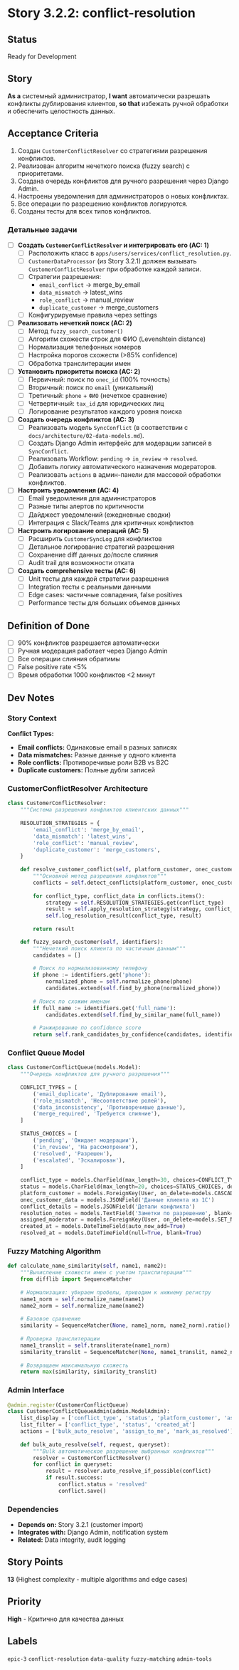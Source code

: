 # Story 3.2.2: conflict-resolution

## Status

Ready for Development

## Story

**As a** системный администратор,
**I want** автоматически разрешать конфликты дублирования клиентов,
**so that** избежать ручной обработки и обеспечить целостность данных.

## Acceptance Criteria

1. Создан `CustomerConflictResolver` со стратегиями разрешения конфликтов.
2. Реализован алгоритм нечеткого поиска (fuzzy search) с приоритетами.
3. Создана очередь конфликтов для ручного разрешения через Django Admin.
4. Настроены уведомления для администраторов о новых конфликтах.
5. Все операции по разрешению конфликтов логируются.
6. Созданы тесты для всех типов конфликтов.

### Детальные задачи

- [ ] **Создать `CustomerConflictResolver` и интегрировать его (AC: 1)**
  - [ ] Расположить класс в `apps/users/services/conflict_resolution.py`.
  - [ ] `CustomerDataProcessor` (из Story 3.2.1) должен вызывать `CustomerConflictResolver` при обработке каждой записи.
  - [ ] Стратегии разрешения:
    - `email_conflict` → merge_by_email
    - `data_mismatch` → latest_wins
    - `role_conflict` → manual_review
    - `duplicate_customer` → merge_customers
  - [ ] Конфигурируемые правила через settings

- [ ] **Реализовать нечеткий поиск (AC: 2)**
  - [ ] Метод `fuzzy_search_customer()`
  - [ ] Алгоритм схожести строк для ФИО (Levenshtein distance)
  - [ ] Нормализация телефонных номеров
  - [ ] Настройка порогов схожести (>85% confidence)
  - [ ] Обработка транслитерации имен

- [ ] **Установить приоритеты поиска (AC: 2)**
  - [ ] Первичный: поиск по `onec_id` (100% точность)
  - [ ] Вторичный: поиск по `email` (уникальный)
  - [ ] Третичный: `phone` + `ФИО` (нечеткое сравнение)
  - [ ] Четвертичный: `tax_id` для юридических лиц
  - [ ] Логирование результатов каждого уровня поиска

- [ ] **Создать очередь конфликтов (AC: 3)**
  - [ ] Реализовать модель `SyncConflict` (в соответствии с `docs/architecture/02-data-models.md`).
  - [ ] Создать Django Admin интерфейс для модерации записей в `SyncConflict`.
  - [ ] Реализовать Workflow: `pending` → `in_review` → `resolved`.
  - [ ] Добавить логику автоматического назначения модераторов.
  - [ ] Реализовать `actions` в админ-панели для массовой обработки конфликтов.

- [ ] **Настроить уведомления (AC: 4)**
  - [ ] Email уведомления для администраторов
  - [ ] Разные типы алертов по критичности
  - [ ] Дайджест уведомлений (ежедневные сводки)
  - [ ] Интеграция с Slack/Teams для критичных конфликтов

- [ ] **Настроить логирование операций (AC: 5)**
  - [ ] Расширить `CustomerSyncLog` для конфликтов
  - [ ] Детальное логирование стратегий разрешения
  - [ ] Сохранение diff данных до/после слияния
  - [ ] Audit trail для возможности отката

- [ ] **Создать comprehensive тесты (AC: 6)**
  - [ ] Unit тесты для каждой стратегии разрешения
  - [ ] Integration тесты с реальными данными
  - [ ] Edge cases: частичные совпадения, false positives
  - [ ] Performance тесты для больших объемов данных

## Definition of Done

- [ ] 90% конфликтов разрешается автоматически
- [ ] Ручная модерация работает через Django Admin
- [ ] Все операции слияния обратимы
- [ ] False positive rate <5%
- [ ] Время обработки 1000 конфликтов <2 минут

## Dev Notes

### Story Context

**Conflict Types:**

- **Email conflicts:** Одинаковые email в разных записях
- **Data mismatches:** Разные данные у одного клиента
- **Role conflicts:** Противоречивые роли B2B vs B2C
- **Duplicate customers:** Полные дубли записей

### CustomerConflictResolver Architecture

```python
class CustomerConflictResolver:
    """Система разрешения конфликтов клиентских данных"""
    
    RESOLUTION_STRATEGIES = {
        'email_conflict': 'merge_by_email',
        'data_mismatch': 'latest_wins',
        'role_conflict': 'manual_review',
        'duplicate_customer': 'merge_customers',
    }
    
    def resolve_customer_conflict(self, platform_customer, onec_customer):
        """Основной метод разрешения конфликтов"""
        conflicts = self.detect_conflicts(platform_customer, onec_customer)
        
        for conflict_type, conflict_data in conflicts.items():
            strategy = self.RESOLUTION_STRATEGIES.get(conflict_type)
            result = self.apply_resolution_strategy(strategy, conflict_data)
            self.log_resolution_result(conflict_type, result)
        
        return result

    def fuzzy_search_customer(self, identifiers):
        """Нечеткий поиск клиента по частичным данным"""
        candidates = []
        
        # Поиск по нормализованному телефону
        if phone := identifiers.get('phone'):
            normalized_phone = self.normalize_phone(phone)
            candidates.extend(self.find_by_phone(normalized_phone))
        
        # Поиск по схожим именам
        if full_name := identifiers.get('full_name'):
            candidates.extend(self.find_by_similar_name(full_name))
        
        # Ранжирование по confidence score
        return self.rank_candidates_by_confidence(candidates, identifiers)
```

### Conflict Queue Model

```python
class CustomerConflictQueue(models.Model):
    """Очередь конфликтов для ручного разрешения"""
    
    CONFLICT_TYPES = [
        ('email_duplicate', 'Дублирование email'),
        ('role_mismatch', 'Несоответствие ролей'),
        ('data_inconsistency', 'Противоречивые данные'),
        ('merge_required', 'Требуется слияние'),
    ]
    
    STATUS_CHOICES = [
        ('pending', 'Ожидает модерации'),
        ('in_review', 'На рассмотрении'),
        ('resolved', 'Разрешен'),
        ('escalated', 'Эскалирован'),
    ]
    
    conflict_type = models.CharField(max_length=30, choices=CONFLICT_TYPES)
    status = models.CharField(max_length=20, choices=STATUS_CHOICES, default='pending')
    platform_customer = models.ForeignKey(User, on_delete=models.CASCADE, related_name='platform_conflicts')
    onec_customer_data = models.JSONField('Данные клиента из 1С')
    conflict_details = models.JSONField('Детали конфликта')
    resolution_notes = models.TextField('Заметки по разрешению', blank=True)
    assigned_moderator = models.ForeignKey(User, on_delete=models.SET_NULL, null=True, related_name='assigned_conflicts')
    created_at = models.DateTimeField(auto_now_add=True)
    resolved_at = models.DateTimeField(null=True, blank=True)
```

### Fuzzy Matching Algorithm

```python
def calculate_name_similarity(self, name1, name2):
    """Вычисление схожести имен с учетом транслитерации"""
    from difflib import SequenceMatcher
    
    # Нормализация: убираем пробелы, приводим к нижнему регистру
    name1_norm = self.normalize_name(name1)
    name2_norm = self.normalize_name(name2)
    
    # Базовое сравнение
    similarity = SequenceMatcher(None, name1_norm, name2_norm).ratio()
    
    # Проверка транслитерации
    name1_translit = self.transliterate(name1_norm)
    similarity_translit = SequenceMatcher(None, name1_translit, name2_norm).ratio()
    
    # Возвращаем максимальную схожесть
    return max(similarity, similarity_translit)
```

### Admin Interface

```python
@admin.register(CustomerConflictQueue)
class CustomerConflictQueueAdmin(admin.ModelAdmin):
    list_display = ['conflict_type', 'status', 'platform_customer', 'assigned_moderator', 'created_at']
    list_filter = ['conflict_type', 'status', 'created_at']
    actions = ['bulk_auto_resolve', 'assign_to_me', 'mark_as_resolved']
    
    def bulk_auto_resolve(self, request, queryset):
        """Bulk автоматическое разрешение выбранных конфликтов"""
        resolver = CustomerConflictResolver()
        for conflict in queryset:
            result = resolver.auto_resolve_if_possible(conflict)
            if result.success:
                conflict.status = 'resolved'
                conflict.save()
```

### Dependencies

- **Depends on:** Story 3.2.1 (customer import)
- **Integrates with:** Django Admin, notification system
- **Related:** Data integrity, audit logging

## Story Points

**13** (Highest complexity - multiple algorithms and edge cases)

## Priority

**High** - Критично для качества данных

## Labels

`epic-3` `conflict-resolution` `data-quality` `fuzzy-matching` `admin-tools`
